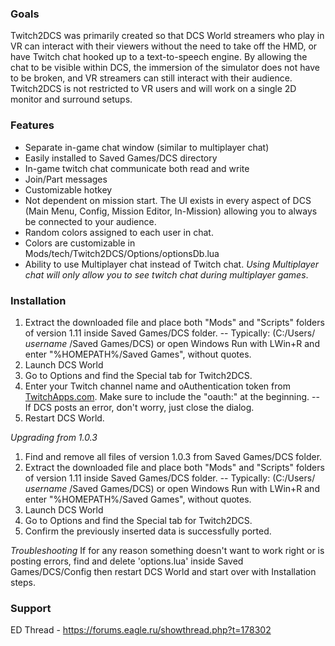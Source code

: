 ### Goals
Twitch2DCS was primarily created so that DCS World streamers who play in VR can interact with their viewers without the need to take off the HMD, or have Twitch chat hooked up to a text-to-speech engine. By allowing the chat to be visible within DCS, the immersion of the simulator does not have to be broken, and VR streamers can still interact with their audience. Twitch2DCS is not restricted to VR users and will work on a single 2D monitor and surround setups.

### Features
* Separate in-game chat window (similar to multiplayer chat)
* Easily installed to Saved Games/DCS directory
* In-game twitch chat communicate both read and write
* Join/Part messages
* Customizable hotkey
* Not dependent on mission start. The UI exists in every aspect of DCS (Main Menu, Config, Mission Editor, In-Mission) allowing you to always be connected to your audience.
* Random colors assigned to each user in chat.
* Colors are customizable in Mods/tech/Twitch2DCS/Options/optionsDb.lua
* Ability to use Multiplayer chat instead of Twitch chat. *Using Multiplayer chat will only allow you to see twitch chat during multiplayer games*.

### Installation
1. Extract the downloaded file and place both "Mods" and "Scripts" folders of version 1.11 inside Saved Games/DCS folder.
    -- Typically: (C:/Users/ _username_ /Saved Games/DCS) or open Windows Run with LWin+R and enter "%HOMEPATH%/Saved Games", without quotes.
2. Launch DCS World
3. Go to Options and find the Special tab for Twitch2DCS.
4. Enter your Twitch channel name and oAuthentication token from [TwitchApps.com](https://twitchapps.com/tmi/). Make sure to include the "oauth:" at the beginning.
    -- If DCS posts an error, don't worry, just close the dialog.
5. Restart DCS World.

_Upgrading from 1.0.3_
1. Find and remove all files of version 1.0.3 from Saved Games/DCS folder.
2. Extract the downloaded file and place both "Mods" and "Scripts" folders of version 1.11 inside Saved Games/DCS folder.
    -- Typically: (C:/Users/ _username_ /Saved Games/DCS) or open Windows Run with LWin+R and enter "%HOMEPATH%/Saved Games", without quotes.
3. Launch DCS World
4. Go to Options and find the Special tab for Twitch2DCS.
5. Confirm the previously inserted data is successfully ported.

_Troubleshooting_
If for any reason something doesn't want to work right or is posting errors, find and delete 'options.lua' inside Saved Games/DCS/Config then restart DCS World and start over with Installation steps.

### Support
ED Thread - https://forums.eagle.ru/showthread.php?t=178302